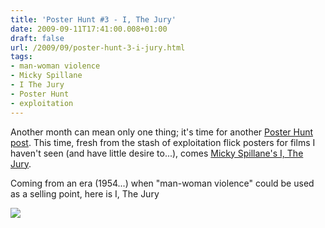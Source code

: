 ```yaml
---
title: 'Poster Hunt #3 - I, The Jury'
date: 2009-09-11T17:41:00.008+01:00
draft: false
url: /2009/09/poster-hunt-3-i-jury.html
tags: 
- man-woman violence
- Micky Spillane
- I The Jury
- Poster Hunt
- exploitation
---
```


Another month can mean only one thing; it's time for another [Poster Hunt post](http://choppingmallfilms.blogspot.com/search/label/Poster%20Hunt). This time, fresh from the stash of exploitation flick posters for films I haven't seen (and have little desire to...), comes [Micky Spillane's I, The Jury](http://www.imdb.com/title/tt0045902/).  
  
Coming from an era (1954...) when "man-woman violence" could be used as a selling point, here is I, The Jury  
  
  
[![](https://blogger.googleusercontent.com/img/b/R29vZ2xl/AVvXsEih_lSYzOO2-r1gLg5hXqRYAhEJ2KpJnLrNE4Ko69oGnye046Lodf4H2O1lSES9jARV0Kjdy0ucK8JZljJ5OBOk2PP0iNI7Axe1FuGnVy8uej-b56XG6rdFDlH1kb-mfHHBOmSi3HeEI24/s800/i%20the%20jury-1.jpg)](http://picasaweb.google.com/lh/photo/a1yfhioKgKv96GbMXxrvYw?authkey=Gv1sRgCLOUlsuAhc7uIA&feat=embedwebsite)
